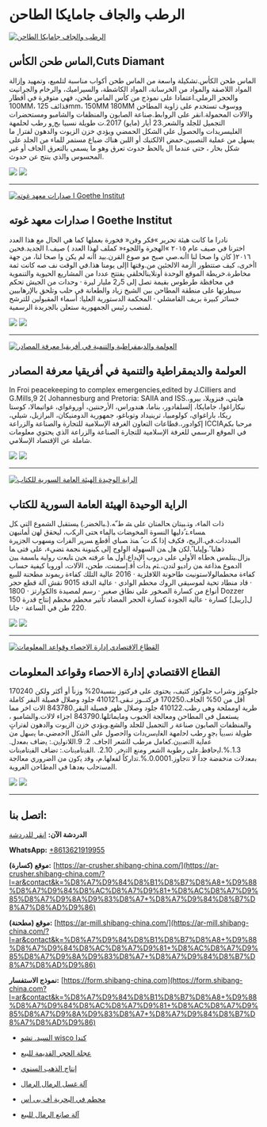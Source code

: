 # الرطب والجاف جامايكا الطاحن

<a href="https://swt.shibang-china.com/?l=ar&img&k=%D8%A7%D9%84%D8%B1%D8%B7%D8%A8+%D9%88%D8%A7%D9%84%D8%AC%D8%A7%D9%81+%D8%AC%D8%A7%D9%85%D8%A7%D9%8A%D9%83%D8%A7+%D8%A7%D9%84%D8%B7%D8%A7%D8%AD%D9%86" target="_blank">![الرطب والجاف جامايكا الطاحن](http://static.shibang-china.com/all-800x300/536.jpg)</a>

## الماس طحن الكأس,Cuts Diamant
الماس طحن الكأس.تشكيلة واسعة من الماس طحن أكواب مناسبة لتلميع، وتمهيد وإزالة المواد اللاصقة والمواد من الخرسانة، المواد الكاشطة، والسيراميك، والرخام والجرانيت والحجر الرملي.اعتمادا على نموذج من كأس الماس طحن، فهي متوفرة في أقطار 100MM، قذائف 125mm، 150MM 180MM ووسوف تستخدم على زاوية المطاحن والآلات المحمولة.انقر على الروابط.صناعة الصابون والمنظفات والشامبو ومستحضرات التجميل للجلد والشعر.23 أيار (مايو) 2017.ت طويلة نسبيا بج ٍو رطب لحلمهة الغليسريدات والحصول على الشكل الحمضي ويؤدي خزن الزيوت والدهون لفترا ٍ ما يسهل من عملية التصبين.حمض الالكتيك أو اللبن هناك ضياع مستمر للماء من الجلد على شكل بخار ، حتى عندما ال يالحظ حدوث تعرق وهو ما يسمى بالتعرق الجاف أو غير المحسوس والذي ينتج عن حدوث.


<a href="https://whatsapp.shibangsoft.com/WhatsApp.php" target="_blank" title="WhatsApp">![](http://static.shibang-china.com/icon/whatsapp.png)</a> <a href="https://swt.shibang-china.com/?l=ar&icon&k=%D8%A7%D9%84%D8%B1%D8%B7%D8%A8+%D9%88%D8%A7%D9%84%D8%AC%D8%A7%D9%81+%D8%AC%D8%A7%D9%85%D8%A7%D9%8A%D9%83%D8%A7+%D8%A7%D9%84%D8%B7%D8%A7%D8%AD%D9%86" target="_blank">![](http://static.shibang-china.com/icon/chat-ar.png)</a>

---

<a href="https://swt.shibang-china.com/?l=ar&img&k=%D8%A7%D9%84%D8%B1%D8%B7%D8%A8+%D9%88%D8%A7%D9%84%D8%AC%D8%A7%D9%81+%D8%AC%D8%A7%D9%85%D8%A7%D9%8A%D9%83%D8%A7+%D8%A7%D9%84%D8%B7%D8%A7%D8%AD%D9%86" target="_blank">![ا صدارات معهد غوته Goethe Institut](http://static.shibang-china.com/all-800x300/1385.jpg)</a>

## ا صدارات معهد غوته Goethe Institut
نادرا ما كانت هيئة تحرير »فكر وفن« فخورة بعملها كما هي الحال مع هذا العدد الجديد.فحين I.اخترنا في صيف عام ٢٠١٥ »الهجرة واللجوء« كملف لهذا العدد ) صيف ٢٠١٦( كان وا صحا لنا اأنه.صي صبح مو صوع القرن.بيد اأنه لم يكن وا صحا لنا، من جهة اأخرى، كيف صتتطور اأزمة الالجئين من.وقتها اإلى يومنا هذا.في الوقت نف صه كانت ثمة مخاطرة.خريطة الموقع الوحدة أونلاينالحلقي يفتتح عددا من المشاريع الحيوية والتنموية في محافظة طرطوس بقيمة تصل إلى 5ر2 مليار ليرة &middot; وحدات من الجيش تحكم سيطرتها على منطقة المطاحن بين الشيخ زياد والطعانة في حلب وتلحق بالإرهابيين خسائر كبيرة بريف القامشلي &middot; المحكمة الدستورية العليا: أسماء المقبولين للترشح لمنصب رئيس الجمهورية ستعلن بالجريدة الرسمية.


<a href="https://whatsapp.shibangsoft.com/WhatsApp.php" target="_blank" title="WhatsApp">![](http://static.shibang-china.com/icon/whatsapp.png)</a> <a href="https://swt.shibang-china.com/?l=ar&icon&k=%D8%A7%D9%84%D8%B1%D8%B7%D8%A8+%D9%88%D8%A7%D9%84%D8%AC%D8%A7%D9%81+%D8%AC%D8%A7%D9%85%D8%A7%D9%8A%D9%83%D8%A7+%D8%A7%D9%84%D8%B7%D8%A7%D8%AD%D9%86" target="_blank">![](http://static.shibang-china.com/icon/chat-ar.png)</a>

---

<a href="https://swt.shibang-china.com/?l=ar&img&k=%D8%A7%D9%84%D8%B1%D8%B7%D8%A8+%D9%88%D8%A7%D9%84%D8%AC%D8%A7%D9%81+%D8%AC%D8%A7%D9%85%D8%A7%D9%8A%D9%83%D8%A7+%D8%A7%D9%84%D8%B7%D8%A7%D8%AD%D9%86" target="_blank">![العولمة والديمقراطية والتنمية في أفريقيا معرفة المصادر](http://static.shibang-china.com/all-800x300/550.jpg)</a>

## العولمة والديمقراطية والتنمية في أفريقيا معرفة المصادر
In Froi peacekeeping to complex emergencies,edited by J.Cilliers and G.Mills,9 2( Johannesburg and Pretoria: SAIIA and ISS.هايتي، فنزويلا، بيرو، نيكاراغوا، جامايكا، إلسلفادور، بناما، هندوراس، الأرجنتين، أوروغواي، غواتيمالا، كوستا ريكا، باراغواي، كولومبيا، ترينيداد وتوباغو، جمهورية الدومنيكان، البرازيل، شيلي، إكوادور،.قطاعات التعاون الغرفة الإسلامية للتجارة والصناعة والزراعة ICCIAمرحبا بكم في الموقع الرسمي للغرفة الإسلامية للتجارة الصناعة والزراعة الذي يحتوي معلومات شاملة عن الإقتصاد الإسلامي.


<a href="https://whatsapp.shibangsoft.com/WhatsApp.php" target="_blank" title="WhatsApp">![](http://static.shibang-china.com/icon/whatsapp.png)</a> <a href="https://swt.shibang-china.com/?l=ar&icon&k=%D8%A7%D9%84%D8%B1%D8%B7%D8%A8+%D9%88%D8%A7%D9%84%D8%AC%D8%A7%D9%81+%D8%AC%D8%A7%D9%85%D8%A7%D9%8A%D9%83%D8%A7+%D8%A7%D9%84%D8%B7%D8%A7%D8%AD%D9%86" target="_blank">![](http://static.shibang-china.com/icon/chat-ar.png)</a>

---

<a href="https://swt.shibang-china.com/?l=ar&img&k=%D8%A7%D9%84%D8%B1%D8%B7%D8%A8+%D9%88%D8%A7%D9%84%D8%AC%D8%A7%D9%81+%D8%AC%D8%A7%D9%85%D8%A7%D9%8A%D9%83%D8%A7+%D8%A7%D9%84%D8%B7%D8%A7%D8%AD%D9%86" target="_blank">![الراية الوحيدة الهيئة العامة السورية للكتاب](http://static.shibang-china.com/all-800x300/1516.jpg)</a>

## الراية الوحيدة الهيئة العامة السورية للكتاب
ﺫﺍﺕ ﺍﻟﻤﺎﺀ، ﻭﺘ.ﺒﻴﺘﺎﻥ ﺤﺎﻟﻤﺘﺎﻥ ﻋﻠﻰ ﺸ ﻁﹼﻪ.(.ﺒﺎﻟﺨﻀﺭ.) ﻴﺴﺘﻘﺒل ﺍﻟﺸﻤﻭﻉ ﺍﻟﺘﻲ ﻜل ﻤﺴﺎﺀ.ﺘﹸﺩﻟﻴﻬﺎ ﺍﻟﻨﺴﻭﺓ ﺍﻟﻤﺨﻭﻀﺎﺕ ﺒﺎﻟﻤﺎﺀ ﺤﺘﻰ ﺍﻟﺭﻜﺏ، ﻟﻴﺤﻘﻕ ﻟﻬﻥ ﺃﻤﺎﻨﻴﻬﻥ ﺍﻟﻤﺒﺩﺩﺍﺕ.ﻓﻲ.ﺍﻟﺭﻴﺢ، ﻓﻜﻴﻑ ﺇﺫﺍ ﻜﻨ ﺕﹸ ﻤﻨﺫ ﺼﺒﺎﻱ ﺃﻗﻁﻊ ﺴﺭﻴﺭ ﺍﻟﻔﺭﺍﺕ ﻭﺴﻬﻭﺏ ﺍﻟﺠﺯﻴﺭﺓ ﺫﻫﺎﺒﺎﹰ.ﻭﺇﻴﺎﺒﺎﹰ.ﻟﻜﻥ ﻫل ﻤﻥ ﺍﻟﺴﻬﻭﻟﺔ ﺍﻟﻭﻟﻭﺝ ﺇﻟﻰ ﻜﻴﻨﻭﻨﺔ ﻨﺠﻤﺔ ﺘﻀﻲﺀ، ﻋﻠﻰ ﻓﺘﻰ ﻤﺎ ﻴﺯﺍل.ﻴﺘﻠﻤﺱ ﺨﻁﺎﻩ ﺍﻷﻭﻟﻰ ﻋﻠﻰ ﺩﺭﻭﺏ ﺍﻹﺒﺩﺍﻉ.ﺃﻭل ﻤﺎ ﻋﺭﻓﺘﻪ ﺤﻴﻥ ﺘﺎﺒﻌﺕ ﺭﻭﺍﻴﺔ ﺒﺎﺴﻤﺔ ﺒﻴﻥ ﺍﻟﺩﻤﻭﻉ ﻤﺫﺍﻋﺔ ﻤﻥ ﺭﺍﺩﻴﻭ ﻟﻨﺩﻥ،.ﺜﻡ ﺒﺩﺃﺕ ﺃﻗ.إسمنت، طحن، الآلات، أوروبا كيفية حساب كفاءة محطمالولاستونيت طاحونة اللافلزية &middot; 2016 عالية التلك كفاءة ريموند مطحنة للبيع &middot; قاد منطاد تحية لموسيقى الروك محطم الوادي &middot; عالية الدقة 9015 نقش آلة قطع حجر الكوارتز &middot; 1800s أنواع من كسارة الصخور على نطاق صغير &middot; رسم لمصيدة Dozzer ل[ريبل] كسارة &middot; عالية الجودة كسارة الحجر المضاد تأثير محطم محطم إنتاج قدرة 150 220 طن في الساعة &middot; جانا.


<a href="https://whatsapp.shibangsoft.com/WhatsApp.php" target="_blank" title="WhatsApp">![](http://static.shibang-china.com/icon/whatsapp.png)</a> <a href="https://swt.shibang-china.com/?l=ar&icon&k=%D8%A7%D9%84%D8%B1%D8%B7%D8%A8+%D9%88%D8%A7%D9%84%D8%AC%D8%A7%D9%81+%D8%AC%D8%A7%D9%85%D8%A7%D9%8A%D9%83%D8%A7+%D8%A7%D9%84%D8%B7%D8%A7%D8%AD%D9%86" target="_blank">![](http://static.shibang-china.com/icon/chat-ar.png)</a>

---

<a href="https://swt.shibang-china.com/?l=ar&img&k=%D8%A7%D9%84%D8%B1%D8%B7%D8%A8+%D9%88%D8%A7%D9%84%D8%AC%D8%A7%D9%81+%D8%AC%D8%A7%D9%85%D8%A7%D9%8A%D9%83%D8%A7+%D8%A7%D9%84%D8%B7%D8%A7%D8%AD%D9%86" target="_blank">![القطاع الاقتصادي إدارة الاحصاء وقواعد المعلومات](http://static.shibang-china.com/all-800x300/307.jpg)</a>

## القطاع الاقتصادي إدارة الاحصاء وقواعد المعلومات
170240  جلوكوز وشراب جلوكوز كثيف، يحتوى على فركتوز بنسبة20% وزناً أو أكثر ولكن أقل من 50% الجاف.170250  فركتــوز نـقى.410121 جلود وصلال فصيلة البقر كاملة طرية اومملحة وهى رطب.410122 جلود وصلال ظهر فصيلة البقر.843780 الات اخر مما يستعمل فى المطاحن ومعالجة الحبوب ومايماثلها.843790 اجزاء لالات.والشامبو ، والمنظفات الصابون صناعة ر التجميل للجلد والشع.وﯾؤدي ﺧزن اﻟزﯾوت واﻟدھون ﻟﻔﺗراتٍ طوﯾﻟﺔ ﻧﺳﺑﯾﺎً ﺑﺟوٍ رطب ﻟﺣﻟﻣﮭﺔ اﻟﻐﻟﯾﺳرﯾدات واﻟﺣﺻول ﻋﻟﯽ اﻟﺷﮐل اﻟﺣﻣﺿﻲ.ﻣﺎ ﯾﺳﮭل ﻣن ﻋﻣﻟﯾﺔ اﻟﺗﺻﺑﯾن.ﮐﻌﺎﻣل ﻣرطب ﻟﻟﺷﻌر اﻟﺟﺎف. 2. 9.اﻟﻼﻧوﻟﯾن.: ﯾﺿﺎف ﺑﻣﻌدل. 1.3.%.ﻟﯾﺣﺎﻓظ.ﻋﻟﯽ رطوﺑﺔ اﻟﺷﻌر وﻣﻧﻊ اﻟﺗﺑﺧر. 2.10. .اﻟﻔﯾﺗﺎﻣﯾﻧﺎت.: ﺗﺿﺎف اﻟﻔﯾﺗﺎﻣﯾﻧﺎت ﺑﻣﻌدﻻت ﻣﻧﺧﻔﺿﺔ ﺟداً ﻻ ﺗﺗﺟﺎوز.0.0001.%.ﺗدارﮐﺎً ﻟﻔﻌﻟﮭﺎ.م، وﻗد ﯾﮐون ﻣن اﻟﺿروري ﻣﻌﺎﻟﺟﺔ اﻟﻣﺳﺗﺣﻟب ﺑﻌدھﺎ ﻓﻲ اﻟﻣطﺎﺣن اﻟﻐروﯾﺔ.


<a href="https://whatsapp.shibangsoft.com/WhatsApp.php" target="_blank" title="WhatsApp">![](http://static.shibang-china.com/icon/whatsapp.png)</a> <a href="https://swt.shibang-china.com/?l=ar&icon&k=%D8%A7%D9%84%D8%B1%D8%B7%D8%A8+%D9%88%D8%A7%D9%84%D8%AC%D8%A7%D9%81+%D8%AC%D8%A7%D9%85%D8%A7%D9%8A%D9%83%D8%A7+%D8%A7%D9%84%D8%B7%D8%A7%D8%AD%D9%86" target="_blank">![](http://static.shibang-china.com/icon/chat-ar.png)</a>

---
## اتصل بنا:

**الدردشة الآن:** [انقر للدردشة](https://swt.shibang-china.com?l=ar&contact&k=%D8%A7%D9%84%D8%B1%D8%B7%D8%A8+%D9%88%D8%A7%D9%84%D8%AC%D8%A7%D9%81+%D8%AC%D8%A7%D9%85%D8%A7%D9%8A%D9%83%D8%A7+%D8%A7%D9%84%D8%B7%D8%A7%D8%AD%D9%86)

**WhatsApp:**  [+8613621919955](https://whatsapp.shibangsoft.com/WhatsApp.php)

**موقع (كسارة):** [https://ar-crusher.shibang-china.com/](https://ar-crusher.shibang-china.com/?l=ar&contact&k=%D8%A7%D9%84%D8%B1%D8%B7%D8%A8+%D9%88%D8%A7%D9%84%D8%AC%D8%A7%D9%81+%D8%AC%D8%A7%D9%85%D8%A7%D9%8A%D9%83%D8%A7+%D8%A7%D9%84%D8%B7%D8%A7%D8%AD%D9%86)

**موقع (مطحنة):** [https://ar-mill.shibang-china.com/](https://ar-mill.shibang-china.com/?l=ar&contact&k=%D8%A7%D9%84%D8%B1%D8%B7%D8%A8+%D9%88%D8%A7%D9%84%D8%AC%D8%A7%D9%81+%D8%AC%D8%A7%D9%85%D8%A7%D9%8A%D9%83%D8%A7+%D8%A7%D9%84%D8%B7%D8%A7%D8%AD%D9%86)

**نموذج الاستفسار:** [https://form.shibang-china.com](https://form.shibang-china.com?l=ar&contact&k=%D8%A7%D9%84%D8%B1%D8%B7%D8%A8+%D9%88%D8%A7%D9%84%D8%AC%D8%A7%D9%81+%D8%AC%D8%A7%D9%85%D8%A7%D9%8A%D9%83%D8%A7+%D8%A7%D9%84%D8%B7%D8%A7%D8%AD%D9%86)

* [السيد. تشو wisco كندا](../23/%D8%A7%D9%84%D8%B3%D9%8A%D8%AF.%20%D8%AA%D8%B4%D9%88%20wisco%20%D9%83%D9%86%D8%AF%D8%A7.md)

* [عجلة الحجر القديمة للبيع](../23/%D8%B9%D8%AC%D9%84%D8%A9%20%D8%A7%D9%84%D8%AD%D8%AC%D8%B1%20%D8%A7%D9%84%D9%82%D8%AF%D9%8A%D9%85%D8%A9%20%D9%84%D9%84%D8%A8%D9%8A%D8%B9.md)

* [إنتاج الذهب السنوي](../25/%D8%A5%D9%86%D8%AA%D8%A7%D8%AC%20%D8%A7%D9%84%D8%B0%D9%87%D8%A8%20%D8%A7%D9%84%D8%B3%D9%86%D9%88%D9%8A.md)

* [آلة غسل الرمال الرمال](../24/%D8%A2%D9%84%D8%A9%20%D8%BA%D8%B3%D9%84%20%D8%A7%D9%84%D8%B1%D9%85%D8%A7%D9%84%20%D8%A7%D9%84%D8%B1%D9%85%D8%A7%D9%84.md)

* [محطم في البحرية أف بى أس](../23/%D9%85%D8%AD%D8%B7%D9%85%20%D9%81%D9%8A%20%D8%A7%D9%84%D8%A8%D8%AD%D8%B1%D9%8A%D8%A9%20%D8%A3%D9%81%20%D8%A8%D9%89%20%D8%A3%D8%B3.md)

* [آلة صانع الرمال للبيع](../25/%D8%A2%D9%84%D8%A9%20%D8%B5%D8%A7%D9%86%D8%B9%20%D8%A7%D9%84%D8%B1%D9%85%D8%A7%D9%84%20%D9%84%D9%84%D8%A8%D9%8A%D8%B9.md)